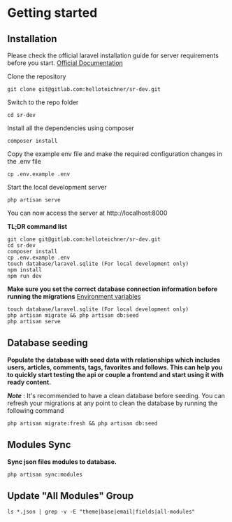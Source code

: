 # Getting started 
 
## Installation
 
Please check the official laravel installation guide for server requirements before you start. [Official Documentation](https://laravel.com/docs/6.x/installation#installation)

Clone the repository

    git clone git@gitlab.com:helloteichner/sr-dev.git

Switch to the repo folder

    cd sr-dev

Install all the dependencies using composer

    composer install

Copy the example env file and make the required configuration changes in the .env file

    cp .env.example .env

Start the local development server

    php artisan serve

You can now access the server at http://localhost:8000

**TL;DR command list**

    git clone git@gitlab.com:helloteichner/sr-dev.git
    cd sr-dev
    composer install
    cp .env.example .env
    touch database/laravel.sqlite (For local development only)
    npm install
    npm run dev

**Make sure you set the correct database connection information before running the migrations** [Environment variables](#environment-variables)

    touch database/laravel.sqlite (For local development only)
    php artisan migrate && php artisan db:seed
    php artisan serve

## Database seeding

**Populate the database with seed data with relationships which includes users, articles, comments, tags, favorites and follows. This can help you to quickly start testing the api or couple a frontend and start using it with ready content.**

**_Note_** : It's recommended to have a clean database before seeding. You can refresh your migrations at any point to clean the database by running the following command

    php artisan migrate:fresh && php artisan db:seed

## Modules Sync

**Sync json files modules to database.**

    php artisan sync:modules
    

## Update "All Modules" Group

    ls *.json | grep -v -E "theme|base|email|fields|all-modules"

    